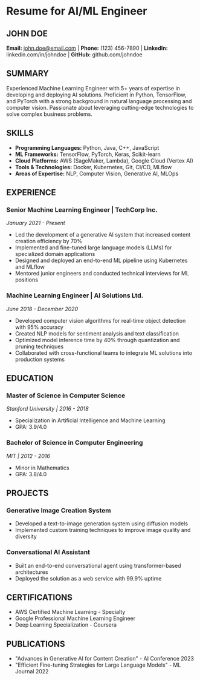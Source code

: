 # Resume for AI/ML Engineer

## JOHN DOE
**Email:** john.doe@email.com | **Phone:** (123) 456-7890 | **LinkedIn:** linkedin.com/in/johndoe | **GitHub:** github.com/johndoe

## SUMMARY
Experienced Machine Learning Engineer with 5+ years of expertise in developing and deploying AI solutions. Proficient in Python, TensorFlow, and PyTorch with a strong background in natural language processing and computer vision. Passionate about leveraging cutting-edge technologies to solve complex business problems.

## SKILLS
- **Programming Languages:** Python, Java, C++, JavaScript
- **ML Frameworks:** TensorFlow, PyTorch, Keras, Scikit-learn
- **Cloud Platforms:** AWS (SageMaker, Lambda), Google Cloud (Vertex AI)
- **Tools & Technologies:** Docker, Kubernetes, Git, CI/CD, MLflow
- **Areas of Expertise:** NLP, Computer Vision, Generative AI, MLOps

## EXPERIENCE
### Senior Machine Learning Engineer | TechCorp Inc.
*January 2021 - Present*
- Led the development of a generative AI system that increased content creation efficiency by 70%
- Implemented and fine-tuned large language models (LLMs) for specialized domain applications
- Designed and deployed an end-to-end ML pipeline using Kubernetes and MLflow
- Mentored junior engineers and conducted technical interviews for ML positions

### Machine Learning Engineer | AI Solutions Ltd.
*June 2018 - December 2020*
- Developed computer vision algorithms for real-time object detection with 95% accuracy
- Created NLP models for sentiment analysis and text classification
- Optimized model inference time by 40% through quantization and pruning techniques
- Collaborated with cross-functional teams to integrate ML solutions into production systems

## EDUCATION
### Master of Science in Computer Science
*Stanford University | 2016 - 2018*
- Specialization in Artificial Intelligence and Machine Learning
- GPA: 3.9/4.0

### Bachelor of Science in Computer Engineering
*MIT | 2012 - 2016*
- Minor in Mathematics
- GPA: 3.8/4.0

## PROJECTS
### Generative Image Creation System
- Developed a text-to-image generation system using diffusion models
- Implemented custom training techniques to improve image quality and diversity

### Conversational AI Assistant
- Built an end-to-end conversational agent using transformer-based architectures
- Deployed the solution as a web service with 99.9% uptime

## CERTIFICATIONS
- AWS Certified Machine Learning - Specialty
- Google Professional Machine Learning Engineer
- Deep Learning Specialization - Coursera

## PUBLICATIONS
- "Advances in Generative AI for Content Creation" - AI Conference 2023
- "Efficient Fine-tuning Strategies for Large Language Models" - ML Journal 2022
